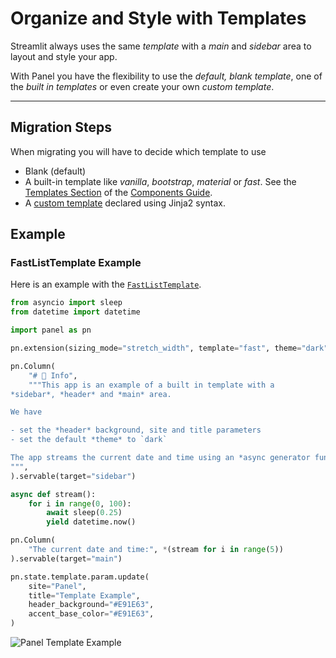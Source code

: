 # Organize and Style with Templates

Streamlit always uses the same *template* with a *main* and *sidebar* area to layout and style your app.

With Panel you have the flexibility to use the *default, blank template*, one of the *built in templates* or even create your own *custom template*.

---

## Migration Steps

When migrating you will have to decide which template to use

- Blank (default)
- A built-in template like *vanilla*, *bootstrap*, *material* or *fast*. See the [Templates Section](../../reference/index.rst#templates) of the [Components Guide](../../reference/index.rst).
- A [custom template](../../how_to/templates/template_custom.md) declared using Jinja2 syntax.

## Example

### FastListTemplate Example

Here is an example with the [`FastListTemplate`](../../reference/templates/FastListTemplate.md).

```python
from asyncio import sleep
from datetime import datetime

import panel as pn

pn.extension(sizing_mode="stretch_width", template="fast", theme="dark")

pn.Column(
    "# 📖 Info",
    """This app is an example of a built in template with a
*sidebar*, *header* and *main* area.

We have

- set the *header* background, site and title parameters
- set the default *theme* to `dark`

The app streams the current date and time using an *async generator function*.
""",
).servable(target="sidebar")

async def stream():
    for i in range(0, 100):
        await sleep(0.25)
        yield datetime.now()

pn.Column(
    "The current date and time:", *(stream for i in range(5))
).servable(target="main")

pn.state.template.param.update(
    site="Panel",
    title="Template Example",
    header_background="#E91E63",
    accent_base_color="#E91E63",
)
```

![Panel Template Example](https://assets.holoviz.org/panel/gifs/panel_app_example.gif)

